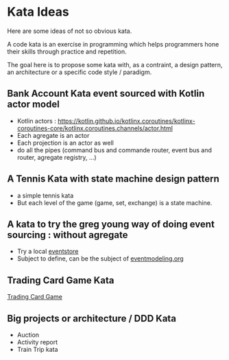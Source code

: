 # Kata Ideas

Here are some ideas of not so obvious kata.

A code kata is an exercise in programming which helps programmers hone their skills through practice and repetition. 

The goal here is to propose some kata with, as a contraint, a design pattern, an architecture or a specific code style / paradigm.

## Bank Account Kata event sourced with Kotlin actor model
- Kotlin actors : https://kotlin.github.io/kotlinx.coroutines/kotlinx-coroutines-core/kotlinx.coroutines.channels/actor.html
- Each agregate is an actor
- Each projection is an actor as well
- do all the pipes (command bus and commande router, event bus and router, agregate registry, ...)

## A Tennis Kata with state machine design pattern
- a simple tennis kata
- But each level of the game (game, set, exchange) is a state machine.

## A kata to try the greg young way of doing event sourcing : without agregate

- Try a local [eventstore](https://eventstore.com/)
- Subject to define, can be the subject of [eventmodeling.org](https://eventmodeling.org/)

## Trading Card Game Kata

[Trading Card Game](https://codingdojo.org/kata/TradingCardGame/)

## Big projects or architecture / DDD Kata

- Auction
- Activity report
- Train Trip kata


